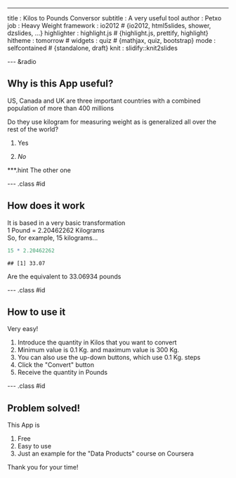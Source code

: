 ---
title       : Kilos to Pounds Conversor
subtitle    : A very useful tool
author      : Petxo
job         : Heavy Weight
framework   : io2012        # {io2012, html5slides, shower, dzslides, ...}
highlighter : highlight.js  # {highlight.js, prettify, highlight}
hitheme     : tomorrow      # 
widgets     : quiz          # {mathjax, quiz, bootstrap}
mode        : selfcontained # {standalone, draft}
knit        : slidify::knit2slides

--- &radio

## Why is this App useful?

US, Canada and UK are three important countries with a combined population of more than 400 millions

Do they use kilogram for measuring weight as is generalized all over the rest of the world?

1. Yes

2. _No_

***.hint The other one

--- .class #id 

## How does it work

It is based in a very basic transformation  
1 Pound = 2.20462262 Kilograms  
So, for example, 15 kilograms...  


```r
15 * 2.20462262
```

```
## [1] 33.07
```
Are the equivalent to 33.06934 pounds  
 

--- .class #id 

## How to use it

Very easy!

1. Introduce the quantity in Kilos that you want to convert
2. Minimum value is 0.1 Kg. and maximum value is 300 Kg.
3. You can also use the up-down buttons, which use 0.1 Kg. steps
4. Click the "Convert" button
5. Receive the quantity in Pounds

--- .class #id 

## Problem solved! 

This App is 

1. Free
2. Easy to use
3. Just an example for the "Data Products" course on Coursera
 
 
Thank you for your time!



